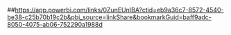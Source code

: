 ##https://app.powerbi.com/links/0ZunEUnIBA?ctid=eb9a36c7-8572-4540-be38-c25b70b19c2b&pbi_source=linkShare&bookmarkGuid=baff9adc-8050-4075-ab06-752290a1988d

